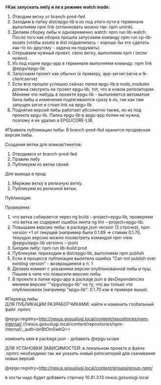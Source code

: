 #**Как запускать либу и лк в режиме watch mode:**

1. Отводим ветку от branch-prod-fed.
2. Заходим в папку dist/epgu-lib и из под этого пути в терминале выполняем npm link (отлинковать можно так: npm unlink).
3. Делаем сборку либы и одновременно watch: npm run lib-watch. 
   После того как сборка прошла запускаем команду npm run cp-lib-assets 
   (чтобы assets в dist подцепились - хорошо бы это сделать как-то по-другому - задача на подумать).
4. Открываем нужный проект, свою ветку, выполняем npm i (если нужно).
5. Из под корня epgu-app в терминале выполняем команду: npm link @epgu/epgu-lib
6. Запускаем проект как обычно (к примеру, app-server:serve и lk-client:serve)
7. Если все прошло успешно сейчас папка epgu-lib в node_modules должна смотреть на проект epgu-lib, тот, что в новом репозитории. 
   Меняем что-нибудь в проекте epgu-lib - выполняется автоматом била либы и изменения подтягиваются сразу в лк, так как там запущен serve и стоил link на epgu-lib
8. Поднятие версий либы работает абсолютно также, но из под проекта epgu-lib. 
   Папка epgu-lib в apgu-app более не нужна, поэтому я ее удалил в EPGUCORE-LIB.
   
#Правила публикации либы:
   В branch-prod-fed хранится продовская версия либы.
   
   Создание ветки для эпиков/тикетов:
   1. Отводимся от branch-prod-fed
   2. Правим либу
   3. Публикуем из ветки своей.
   
   Для вывода в прод:
   1. Мержим ветку в релизную ветку.
   2. Публикуем из релизной ветки.
   
   Публикация:
   
   Проверяем:
   1. что ветка собирается через ng build --project=epgu-lib, проверяем что ветка не содержит ошибок линта ng lint --project=epgu-lib.
   2. Повышаем версию либы: в package.json version (3 строчка), npm version +1 от текущей (например была 0.1.69 => ставим 0.1.70, текущую версию можно посмотреть командой npm view @epgu/epgu-lib versions --json)
   3. Билдим либу: npm run lib-build:prod
   4. Публикуем: переходим в dist/epgu-lib, выполняем npm publish
   5. Если в процессе публикации вылетела ошибка "Can not publish over existing version" - возвращаемся к п. 1
   6. Делаем коммит с указанием версии опубликованной либы и пуш. Пишем в чате что повысили версию либы.
   7. В проекте в папке epgu-app в package.json в devDependencies меняем версию ""epgu/epgu-lib" на ту, что вы только что опубликовали (например "epgu-lib": 0.1.70 как в примере выше).
   

#Переезд либы   
   ДЛЯ ПУБЛИКАЦИИ РАЗРАБОТЧИКАМИ:
   найти и изменить глобальный файл .npmrc
   
   @epgu:registry=http://nexus.gosuslugi.local/content/repositories/npm-internal/
   //nexus.gosuslugi.local/content/repositories/npm-internal/:_auth=bnBtOm5wbQ==
   
   изменить имя в package.json - добавить @epgu scope
   
   ДЛЯ УСТАНОВКИ ЗАВИСИМОСТЕЙ:
   в локальном проекте в файле .npmrc необходимо так же указать новый репозиторий для скачивания новых версий
   
   @epgu:registry=http://nexus.gosuslugi.local/content/groups/group-npm/
   
   в хосты надо будет добавить строчку 
   10.81.3.13 nexus.gosuslugi.local
